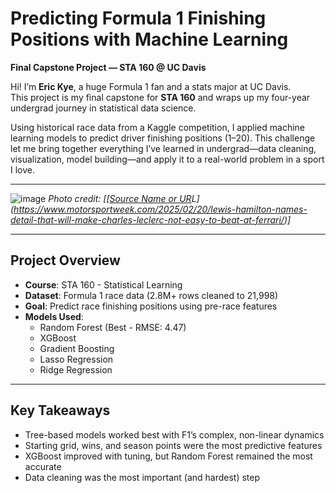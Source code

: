 # Predicting Formula 1 Finishing Positions with Machine Learning  
**Final Capstone Project — STA 160 @ UC Davis**

Hi! I’m **Eric Kye**, a huge Formula 1 fan and a stats major at UC Davis.  
This project is my final capstone for **STA 160** and wraps up my four-year undergrad journey in statistical data science.

Using historical race data from a Kaggle competition, I applied machine learning models to predict driver finishing positions (1–20). This challenge let me bring together everything I’ve learned in undergrad—data cleaning, visualization, model building—and apply it to a real-world problem in a sport I love.

---


![image](https://github.com/user-attachments/assets/1eefe209-3412-422c-a3ab-cbfff1838d6c)
*Photo credit: [[[Source Name or UR](https://www.motorsportweek.com/2025/02/20/lewis-hamilton-names-detail-that-will-make-charles-leclerc-not-easy-to-beat-at-ferrari/)L](https://www.motorsportweek.com/2025/02/20/lewis-hamilton-names-detail-that-will-make-charles-leclerc-not-easy-to-beat-at-ferrari/)]*

---

## Project Overview
- **Course**: STA 160 - Statistical Learning
- **Dataset**: Formula 1 race data (2.8M+ rows cleaned to 21,998)
- **Goal**: Predict race finishing positions using pre-race features
- **Models Used**:
  - Random Forest (Best - RMSE: 4.47)
  - XGBoost
  - Gradient Boosting
  - Lasso Regression
  - Ridge Regression

---

## Key Takeaways
- Tree-based models worked best with F1’s complex, non-linear dynamics
- Starting grid, wins, and season points were the most predictive features
- XGBoost improved with tuning, but Random Forest remained the most accurate
- Data cleaning was the most important (and hardest) step
